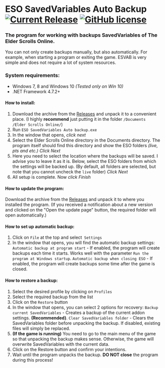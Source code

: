 

# ESO SavedVariables Auto Backup [![Current Release](https://img.shields.io/github/release/FAR747/ESO_SavedVariables_Auto_Backup.svg)](https://github.com/FAR747/ESO_SavedVariables_Auto_Backup/releases) [![GitHub license](https://img.shields.io/github/license/FAR747/ESO_SavedVariables_Auto_Backup)](https://github.com/FAR747/ESO_SavedVariables_Auto_Backup/blob/master/LICENSE)
### The program for working with backups SavedVariables of The Elder Scrolls Online.
You can not only create backups manually, but also automatically. For example, when starting a program or exiting the game.
ESVAB is very simple and does not require a lot of system resources.

### System requirements:

 - Windows 7, 8 and Windows 10 *(Tested only on Win 10)*
 - .NET Framework 4.7.2+

#### How to install:

 1. Download the archive from the [Releases](https://github.com/FAR747/ESO_SavedVariables_Auto_Backup/releases) and unpack it to a convenient place. (I highly **recommend** just putting it in the folder `/Documents /Elder Scrolls Online/`)
 2. Run `ESO SavedVariables Auto backup.exe`
 3. In the window that opens, *click next*
 4. Select the Elder Scrolls Online directory in the Documents directory. The program itself should find this directory and show the ESO folders *(live, pts and etc.)* *Click Next*
 5. Here you need to select the location where the backups will be saved. I advise you to leave it as it is.
Below, select the ESO folders from which the settings will be backed up. (By default, all folders are selected, but note that you cannot uncheck the `live` folder) *Click Next*
6. All setup is complete. Now *click Finish*

#### How to update the program:
Download the archive from the [Releases](https://github.com/FAR747/ESO_SavedVariables_Auto_Backup/releases) and unpack it to where you installed the program. (If you received a notification about a new version and clicked on the "Open the update page" button, the required folder will open automatically.)

#### How to set up automatic backup:

 1. Click on `File` at the top and select` Settings`
 2. In the window that opens, you will find the automatic backup settings:
  `Automatic backup at program start` - If enabled, the program will create backups each time it starts. Works well with the parameter `Run the program at Windows startup`.
  `Automatic backup when closing ESO` - If enabled, the program will create backups some time after the game is closed.

#### How to restore a backup:

 1. Select the desired profile by clicking on `Profiles`
 2. Select the required backup from the list
 3. Click on the `Restore` button
 4. In the window that opens, you can select 2 options for recovery:
 `Backup current SavedVariables` - Creates a backup of the current addon settings. **(Recommended)**.
 `Clear SavedVariables folder` - Clears the SavedVariables folder before unpacking the backup. If disabled, existing files will simply be replaced.
 5. **(If the game is running)** You need to go to the main menu of the game so that unpacking the backup makes sense. Otherwise, the game will overwrite SavedVariables with the current data.
 6. Click on the Restore button and confirm your intentions.
 7. Wait until the program unpacks the backup. **DO NOT close** the program during this process!
 
